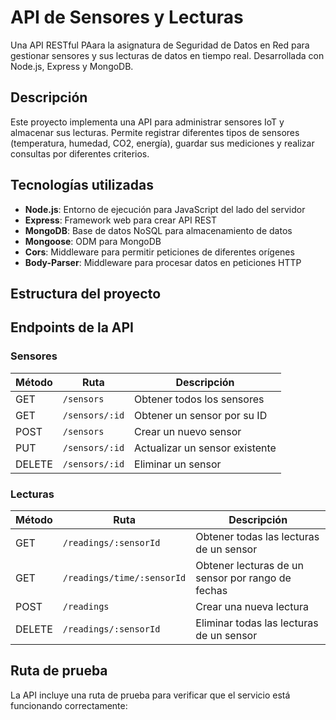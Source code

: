 # API de Sensores y Lecturas

Una API RESTful  PAara la asignatura de Seguridad de Datos en Red para gestionar sensores y sus lecturas de datos en tiempo real. Desarrollada con Node.js, Express y MongoDB.

## Descripción

Este proyecto implementa una API para administrar sensores IoT y almacenar sus lecturas. Permite registrar diferentes tipos de sensores (temperatura, humedad, CO2, energía), guardar sus mediciones y realizar consultas por diferentes criterios.

## Tecnologías utilizadas

- **Node.js**: Entorno de ejecución para JavaScript del lado del servidor
- **Express**: Framework web para crear API REST
- **MongoDB**: Base de datos NoSQL para almacenamiento de datos
- **Mongoose**: ODM para MongoDB
- **Cors**: Middleware para permitir peticiones de diferentes orígenes
- **Body-Parser**: Middleware para procesar datos en peticiones HTTP

## Estructura del proyecto

## Endpoints de la API

### Sensores

| Método | Ruta | Descripción |
|--------|------|-------------|
| GET | `/sensors` | Obtener todos los sensores |
| GET | `/sensors/:id` | Obtener un sensor por su ID |
| POST | `/sensors` | Crear un nuevo sensor |
| PUT | `/sensors/:id` | Actualizar un sensor existente |
| DELETE | `/sensors/:id` | Eliminar un sensor |

### Lecturas

| Método | Ruta | Descripción |
|--------|------|-------------|
| GET | `/readings/:sensorId` | Obtener todas las lecturas de un sensor |
| GET | `/readings/time/:sensorId` | Obtener lecturas de un sensor por rango de fechas |
| POST | `/readings` | Crear una nueva lectura |
| DELETE | `/readings/:sensorId` | Eliminar todas las lecturas de un sensor |

## Ruta de prueba

La API incluye una ruta de prueba para verificar que el servicio está funcionando correctamente:
